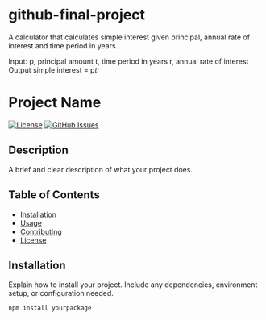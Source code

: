 # github-final-project
A calculator that calculates simple interest given principal, annual rate of interest and time period in years.

Input:
   p, principal amount
   t, time period in years
   r, annual rate of interest
Output
   simple interest = p*t*r


# Project Name

[![License](https://img.shields.io/badge/license-MIT-blue.svg)](https://opensource.org/licenses/MIT)
[![GitHub Issues](https://img.shields.io/github/issues/yourusername/yourproject.svg)](https://github.com/yourusername/yourproject/issues)

## Description

A brief and clear description of what your project does.

## Table of Contents

- [Installation](#installation)
- [Usage](#usage)
- [Contributing](#contributing)
- [License](#license)

## Installation

Explain how to install your project. Include any dependencies, environment setup, or configuration needed.

```bash
npm install yourpackage
